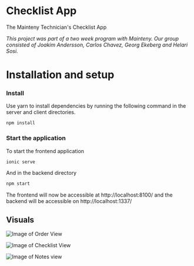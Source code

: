 # Checklist App

The Mainteny Technician's Checklist App

*This project was part of a two week program with Mainteny. Our group consisted of Joakim Andersson, Carlos Chavez, Georg Ekeberg and Helari Sosi.*

# Installation and setup

### Install

Use yarn to install dependencies by running the following command in the server and client directories.

```bash
npm install
```

### Start the application

To start the frontend application

```bash
ionic serve
```

And in the backend directory

```bash
npm start
```

The frontend will now be accessible at http://localhost:8100/ and the backend will be accessible on http://localhost:1337/

## Visuals

![Image of Order View](https://imgur.com/Mq8jnyA)

![Image of Checklist View](https://imgur.com/sjsSKbd)

![Image of Notes view](https://imgur.com/sjsSKbd)
